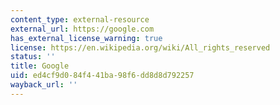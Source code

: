```yaml
---
content_type: external-resource
external_url: https://google.com
has_external_license_warning: true
license: https://en.wikipedia.org/wiki/All_rights_reserved
status: ''
title: Google
uid: ed4cf9d0-84f4-41ba-98f6-dd8d8d792257
wayback_url: ''
---
```

